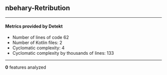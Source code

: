 ## nbehary-Retribution
----
#### Metrics provided by Detekt
* Number of lines of code 62
* Number of Kotlin files: 2
* Cyclomatic complexity: 4
* Cyclomatic complexity by thousands of lines: 133 

----
**0** features analyzed



